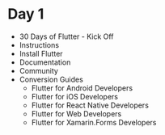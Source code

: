 # Day 1

* 30 Days of Flutter - Kick Off
* Instructions
* Install Flutter
* Documentation
* Community
* Conversion Guides
    * Flutter for Android Developers
    * Flutter for iOS Developers
    * Flutter for React Native Developers
    * Flutter for Web Developers
    * Flutter for Xamarin.Forms Developers    
